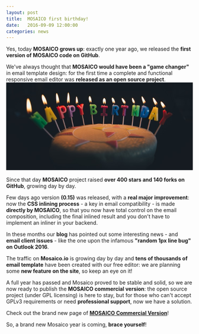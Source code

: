 ```yaml
---
layout: post
title:  MOSAICO first birthday!
date:   2016-09-09 12:00:00
categories: news
---
```


Yes, today **MOSAICO grows up**: exactly one year ago, we released the **first version of MOSAICO code on GitHub**.

We've always thought that **MOSAICO would have been a "game changer"** in email template design: for the first time a complete and functional responsive email editor was **released as an open source project**.
![Happy Birthday](/assets/images/happybirthday.jpg)

Since that day **MOSAICO** project raised **over 400 stars and 140 forks on GitHub**, growing day by day.
<!--more-->
Few days ago version **(0.15)** was released, with a **real major improvement**: now the **CSS inlining process** - a key in email compatibility - is made **directly by MOSAICO**, so that you now have total control on the email composition, including the final inlined result and you don't have to implement an inliner in your backend.

In these months our **blog** has pointed out some interesting news - and **email client issues** - like the one upon the infamous **"random 1px line bug" on Outlook 2016**.

The traffic on **Mosaico.io** is growing day by day and **tens of thousands of email template** have been created with our free editor: we are planning some **new feature on the site**, so keep an eye on it!

A full year has passed and Mosaico proved to be stable and solid, so we are now ready to publish the **MOSAICO commercial version**: the open source project (under GPL licensing) is here to stay, but for those who can't accept GPLv3 requirements or need **professional support**, now we have a solution.

Check out the brand new page of **[MOSAICO Commercial Version](http://mosaico.io/commercial/)**!

So, a brand new Mosaico year is coming, **brace yourself**!
